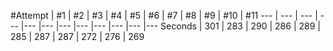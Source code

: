 #Attempt | #1 | #2 | #3 | #4 | #5 | #6 | #7 | #8 | #9 | #10 | #11 --- | --- | --- | --- |--- |--- |--- |--- |--- |--- |--- |--- Seconds | 301 | 283 | 290 | 286 | 289 | 285 | 287 | 287 | 272 | 276 | 269 
